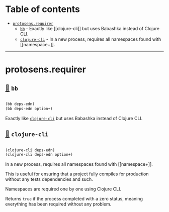 # Table of contents
-  [`protosens.requirer`](#protosens.requirer) 
    -  [`bb`](#protosens.requirer/bb) - Exactly like [[clojure-cli]] but uses Babashka instead of Clojure CLI.
    -  [`clojure-cli`](#protosens.requirer/clojure-cli) - In a new process, requires all namespaces found with [[namespace+]].

-----
# <a name="protosens.requirer">protosens.requirer</a>






## <a name="protosens.requirer/bb">[:page_facing_up:](https://github.com/protosens/monorepo.cljc/blob/develop/module/requirer/src/main/clj/protosens/requirer.clj#L38-L62) `bb`</a>
``` clojure

(bb deps-edn)
(bb deps-edn option+)
```


Exactly like [`clojure-cli`](#protosens.requirer/clojure-cli) but uses Babashka instead of Clojure CLI.

## <a name="protosens.requirer/clojure-cli">[:page_facing_up:](https://github.com/protosens/monorepo.cljc/blob/develop/module/requirer/src/main/clj/protosens/requirer.clj#L65-L93) `clojure-cli`</a>
``` clojure

(clojure-cli deps-edn)
(clojure-cli deps-edn option+)
```


In a new process, requires all namespaces found with [[namespace+]].
  
   This is useful for ensuring that a project fully compiles for production without any
   tests dependencies and such.

   Namespaces are required one by one using Clojure CLI.

   Returns `true` if the process completed with a zero status, meaning everything has been
   required without any problem.

